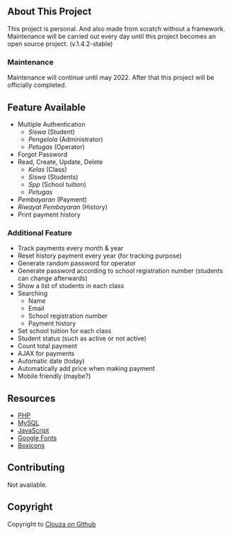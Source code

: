 ## About This Project
This project is personal. And also made from scratch without a framework. Maintenance will be carried out every day until this project becomes an open source project. (v.1.4.2-stable)

### Maintenance
Maintenance will continue until may 2022. After that this project will be officially completed.

## Feature Available
- Multiple Authentication
    - *Siswa* (Student)
    - *Pengelola* (Administrator)
    - *Petugas* (Operator)
- Forgot Password
- Read, Create, Update, Delete 
    - *Kelas* (Class)
    - *Siswa* (Students)
    - *Spp* (School tuition)
    - *Petugas*
- *Pembayaran* (Payment)
- *Riwayat Pembayaran* (History)
- Print payment history

### Additional Feature
- Track payments every month & year
- Reset history payment every year (for tracking purpose)
- Generate random password for operator
- Generate password according to school registration number (students can change afterwards)
- Show a list of students in each class
- Searching 
    - Name
    - Email
    - School registration number
    - Payment history
- Set school tuition for each class
- Student status (such as active or not active)
- Count total payment
- AJAX for payments
- Automatic date (today)
- Automatically add price when making payment
- Mobile friendly (maybe?)

## Resources
- [PHP](https://www.php.net/)
- [MySQL](https://www.mysql.com/)
- [JavaScript](https://www.javascript.com/)
- [Google Fonts](https://fonts.google.com/)
- [Boxicons](https://boxicons.com/)

## Contributing
Not available.

## Copyright 
Copyright to [Clouza on Github](https://github.com/clouza)
